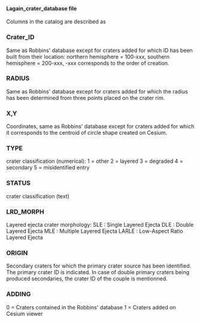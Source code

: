 #### Lagain_crater_database file ####

Columns in the catalog are described as

### Crater_ID
Same as Robbins' database except for craters added for which ID has been built from their location: northern hemisphere = 100-xxx, southern hemisphere = 200-xxx, -xxx corresponds to the order of creation.

### RADIUS
Same as Robbins' database except for craters added for which the radius has been determined from three points placed on the crater rim.

### X,Y
Coordinates, same as Robbins' database except for craters added for which it corresponds to the centroid of circle shape created on Cesium.

### TYPE
crater classification (numerical):
1 = other
2 = layered
3 = degraded
4 = secondary
5 = misidentified entry

### STATUS
crater classification (text)

### LRD_MORPH
Layered ejecta crater morphology:
SLE : Single Layered Ejecta
DLE : Double Layered Ejecta
MLE : Multiple Layered Ejecta
LARLE : Low-Aspect Ratio Layered Ejecta

### ORIGIN
Secondary craters for which the primary crater source has been identified. The primary crater ID is indicated. In case of double primary craters being produced secondaries, the crater ID of the couple is mentionned.

### ADDING
0 = Craters contained in the Robbins' database
1 = Craters added on Cesium viewer
